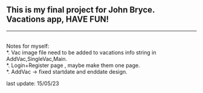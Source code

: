 <h2>This is my final project for John Bryce. <br/>
Vacations app, HAVE FUN!</h2>

<hr/><br/>
Notes for myself: <br/>
*.  Vac image file need to be added to vacations info string in AddVac,SingleVac,Main.<br/>
*.  Login+Register page , maybe make them one page.<br/>
*.  AddVac -> fixed startdate and enddate design.<br/>

last update: 15/05/23
